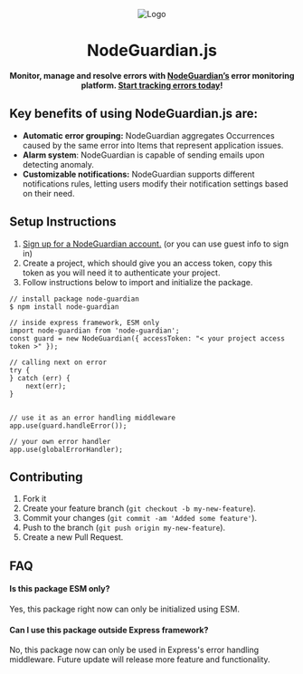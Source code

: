 <p align="center">
  <img src="https://github.com/user-attachments/assets/693228d6-3842-4de4-bffd-74f058d504f4" alt="Logo">
</p>

<h1 align="center">NodeGuardian.js</h1>

<p align="center">
  <strong>Monitor, manage and resolve errors with <a href="https://nodeguardianapp.com/home">NodeGuardian’s</a> error monitoring platform. <a href="https://nodeguardianapp.com/signup">Start tracking errors today</a>!</strong>
</p>

## Key benefits of using NodeGuardian.js are:

- **Automatic error grouping:** NodeGuardian aggregates Occurrences caused by the same error into Items that represent application issues.
- **Alarm system**: NodeGuardian is capable of sending emails upon detecting anomaly.
- **Customizable notifications:** NodeGuardian supports different notifications rules, letting users modify their notification settings based on their need.

## Setup Instructions

1. [Sign up for a NodeGuardian account.](https://nodeguardianapp.com/signup) (or you can use guest info to sign in)
2. Create a project, which should give you an access token, copy this token as you will need it to authenticate your project.
3. Follow instructions below to import and initialize the package.

```
// install package node-guardian
$ npm install node-guardian

// inside express framework, ESM only
import node-guardian from 'node-guardian';
const guard = new NodeGuardian({ accessToken: "< your project access token >" });

// calling next on error
try {
} catch (err) {
    next(err);
}


// use it as an error handling middleware
app.use(guard.handleError());

// your own error handler
app.use(globalErrorHandler);
```

## Contributing

1. Fork it
2. Create your feature branch (`git checkout -b my-new-feature`).
3. Commit your changes (`git commit -am 'Added some feature'`).
4. Push to the branch (`git push origin my-new-feature`).
5. Create a new Pull Request.

## FAQ

#### Is this package ESM only?

Yes, this package right now can only be initialized using ESM.

#### Can I use this package outside Express framework?

No, this package now can only be used in Express's error handling middleware. Future update will release more feature and functionality.
